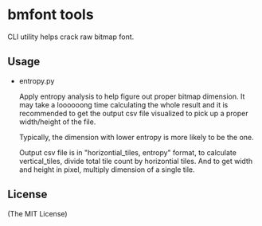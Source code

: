 bmfont tools
============

CLI utility helps crack raw bitmap font.

Usage
-----

* entropy.py

  Apply entropy analysis to help figure out proper bitmap dimension. It may
  take a loooooong time calculating the whole result and it is recommended
  to get the output csv file visualized to pick up a proper width/height of
  the file.

  Typically, the dimension with lower entropy is more likely to be the one.

  Output csv file is in "horizontial_tiles, entropy" format, to calculate
  vertical_tiles, divide total tile count by horizontial tiles. And to get
  width and height in pixel, multiply dimension of a single tile.

License
-------

(The MIT License)

